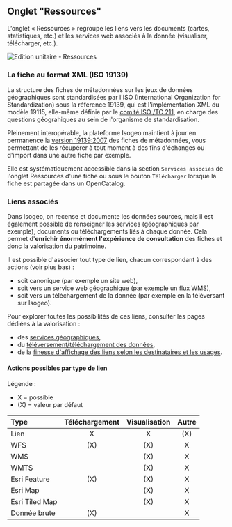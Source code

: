 ## Onglet "Ressources"

L’onglet « Ressources » regroupe les liens vers les documents (cartes, statistiques, etc.) et les services web associés à la donnée (visualiser, télécharger, etc.).

![Edition unitaire - Ressources](/images/inv_edit_one_linkedResources.png "L'édition unitaire - onglet Ressources")

### La fiche au format XML (ISO 19139)

La structure des fiches de métadonnées sur les jeux de données géographiques sont standardisées par l'ISO (International Organization for Standardization) sous la référence 19139, qui est l'implémentation XML du modèle 19115, elle-même définie par le [comité ISO /TC 211](https://en.wikipedia.org/wiki/ISO/TC_211), en charge des questions géograhiques au sein de l'organisme de standardisation.

Pleinement interopérable, la plateforme Isogeo maintient à jour en permanence la [version 19139:2007](http://www.iso.org/iso/catalogue_detail.htm?csnumber=32557) des fiches de métadonnées, vous permettant de les récupérer à tout moment à des fins d'échanges ou d'import dans une autre fiche par exemple.

Elle est systématiquement accessible dans la section `Services associés` de l'onglet Ressources d'une fiche ou sous le bouton `Télécharger` lorsque la fiche est partagée dans un OpenCatalog.

### Liens associés

Dans Isogeo, on recense et documente les données sources, mais il est également possible de renseigner  les services (géographiques par exemple), documents ou téléchargements liés à chaque donnée. Cela permet d'**enrichir énormément l'expérience de consultation** des fiches et donc la valorisation du patrimoine.

Il est possible d'associer tout type de lien, chacun correspondant à des actions (voir plus bas) :

* soit canonique (par exemple un site web),
* soit vers un service web géographique (par exemple un flux WMS),
* soit vers un téléchargement de la donnée (par exemple en la téléversant sur Isogeo).

Pour explorer toutes les possibilités de ces liens, consulter les pages dédiées à la valorisation :
* des [services géographiques](/fr/features/publish/webservices.html),
* du [téléversement/téléchargement des données](/fr/features/publish/hosting.html),
* de la [finesse d'affichage des liens selon les destinataires et les usages](/fr/features/publish/share_visibility.html).

#### Actions possibles par type de lien

Légende :
* X = possible
* (X) = valeur par défaut

| Type           | Téléchargement | Visualisation | Autre |
| :------------- | :------------: | :-----------: | :---: |
| Lien           | X              | X             | (X)   |
| WFS            | (X)            | (X)           | X     |
| WMS            |                | (X)           | X     |
| WMTS           |                | (X)           | X     |
| Esri Feature   | (X)            | (X)           | X     |
| Esri Map       |                | (X)           | X     |
| Esri Tiled Map |                | (X)           | X     |
| Donnée brute   | (X)            |               | X     |


